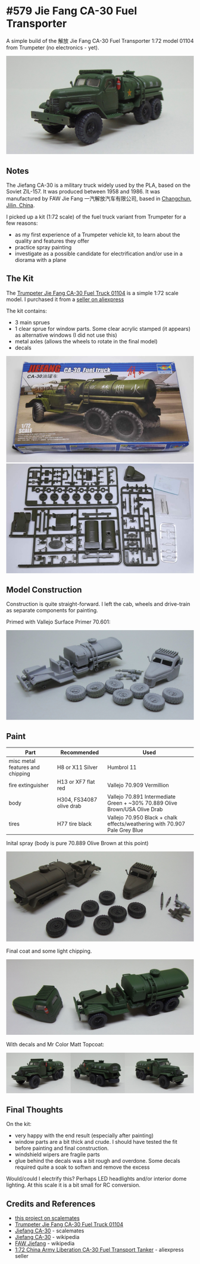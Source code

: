 # #579 Jie Fang CA-30 Fuel Transporter

A simple build of the 解放 Jie Fang CA-30 Fuel Transporter 1:72 model 01104 from Trumpeter (no electronics - yet).

![Build](./assets/CA30FuelTransporter_build.jpg?raw=true)

## Notes

The Jiefang CA-30 is a military truck widely used by the PLA, based on the Soviet ZIL-157.
It was produced between 1958 and 1986.
It was manufactured by FAW Jie Fang 一汽解放汽车有限公司, based in [Changchun, Jilin, China](https://goo.gl/maps/KqF9NMPK2o4Nn5do7).

I picked up a kit (1:72 scale) of the fuel truck variant from Trumpeter for a few reasons:

* as my first experience of a Trumpeter vehicle kit, to learn about the quality and features they offer
* practice spray painting
* investigate as a possible candidate for electrification and/or use in a diorama with a plane

## The Kit

The [Trumpeter Jie Fang CA-30 Fuel Truck 01104](http://www.trumpeter-china.com/index.php?g=home&m=product&a=show&id=2796&l=en)
is a simple 1:72 scale model. I purchased it from a [seller on aliexpress](https://www.aliexpress.com/item/32834495380.html)

The kit contains:

* 3 main sprues
* 1 clear sprue for window parts. Some clear acrylic stamped (it appears) as alternative windows (I did not use this)
* metal axles (allows the wheels to rotate in the final model)
* decals

![kit_box](./assets/kit_box.jpg?raw=true)
![kit_parts](./assets/kit_parts.jpg?raw=true)

## Model Construction

Construction is quite straight-forward. I left the cab, wheels and drive-train as separate components for painting.

Primed with Vallejo Surface Primer 70.601:

![build_01](./assets/build_01.jpg?raw=true)

## Paint

| Part                               | Recommended              | Used |
|------------------------------------|--------------------------|------|
| misc metal features and chipping   | H8 or X11 Silver         | Humbrol 11 |
| fire extinguisher                  | H13 or XF7 flat red      | Vallejo 70.909 Vermillion |
| body                               | H304, FS34087 olive drab | Vallejo 70.891 Intermediate Green + ~30% 70.889 Olive Brown/USA Olive Drab |
| tires                              | H77 tire black           | Vallejo 70.950 Black + chalk effects/weathering with 70.907 Pale Grey Blue |

Inital spray (body is pure 70.889 Olive Brown at this point)

![build_02](./assets/build_02.jpg?raw=true)

Final coat and some light chipping.

![build_03](./assets/build_03.jpg?raw=true)

With decals and Mr Color Matt Topcoat:

![build_04](./assets/build_04.jpg?raw=true)

## Final Thoughts

On the kit:

* very happy with the end result (especially after painting)
* window parts are a bit thick and crude. I should have tested the fit before painting and final construction.
* windshield wipers are fragile parts
* glue behind the decals was a bit rough and overdone. Some decals required quite a soak to softwn and remove the excess

Would/could I electrify this? Perhaps LED headlights and/or interior dome lighting. At this scale it is a bit small for RC conversion.

## Credits and References

* [this project on scalemates](https://www.scalemates.com/profiles/mate.php?id=74137&p=projects&project=93196)
* [Trumpeter Jie Fang CA-30 Fuel Truck 01104](http://www.trumpeter-china.com/index.php?g=home&m=product&a=show&id=2796&l=en)
* [Jiefang CA-30](https://www.scalemates.com/kits/trumpeter-01104-jiefang-ca-30--195821) - scalemates
* [Jiefang CA-30](https://en.wikipedia.org/wiki/Jiefang_CA-30) - wikipedia
* [FAW Jiefang](https://en.wikipedia.org/wiki/FAW_Jiefang) - wikipedia
* [1:72 China Army Liberation CA-30 Fuel Transport Tanker](https://www.aliexpress.com/item/32834495380.html) - aliexpress seller

